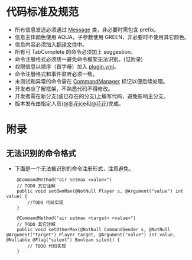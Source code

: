 # 代码标准及规范

- 所有信息发送必须通过 [Message](./common/src/main/java/team/floracore/common/locale/Message.java) 类，非必要时需包含
  prefix。
- 信息主体颜色使用 AQUA，子参数使用 GREEN，非必要时不使用其它颜色。
- 信息内容必须加入[翻译文件](./common/src/main/resources/floracore_zh_CN.properties)中。
- 所有可 TabComplete 的命令必须加上 suggestion。
- 命令注册格式必须统一避免命令框架无法识别。(见附录)
- 权限信息以顺序（首字母）加入 [plugin.yml](./plugin/loader/src/main/resources/plugin.yml)。
- 命令注册格式和事件监听必须一致。
- 未测试和异常的命令需在 [CommandManager](./common/src/main/java/team/floracore/common/command/CommandManager.java)
  标记以便后续处理。
- 开发者应了解框架，不熟悉代码不得修改。
- 开发者需在新分支(或已存在的分支)上编写代码，避免影响主分支。
- 版本发布由指定人员([@冬花ice](https://github.com/flowerinsnowdh)和[@花花](https://github.com/xLikeWATCHDOG/))完成。

# 附录

## 无法识别的命令格式

- 下面是一个无法被识别的命令注册形式，注意避免。

```
    @CommandMethod("air setmax <value>")
    // TODO 其它注解
    public void setOwnMax(@NotNull Player s, @Argument("value") int value) {
        //TODO 代码实现
    }

    @CommandMethod("air setmax <target> <value>")
    // TODO 其它注解
    public void setOtherMax(@NotNull CommandSender s, @NotNull @Argument("target") Player target, @Argument("value") int value, @Nullable @Flag("silent") Boolean silent) {
        // TODO 代码实现
    }
```